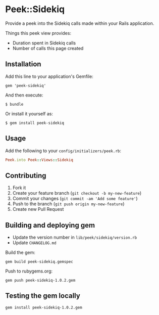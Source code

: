 # Peek::Sidekiq

Provide a peek into the Sidekiq calls made within your Rails application.

Things this peek view provides:

- Duration spent in Sidekiq calls
- Number of calls this page created

## Installation

Add this line to your application's Gemfile:

    gem 'peek-sidekiq'

And then execute:

    $ bundle

Or install it yourself as:

    $ gem install peek-sidekiq

## Usage

Add the following to your `config/initializers/peek.rb`:

```ruby
Peek.into Peek::Views::Sidekiq
```

## Contributing

1. Fork it
2. Create your feature branch (`git checkout -b my-new-feature`)
3. Commit your changes (`git commit -am 'Add some feature'`)
4. Push to the branch (`git push origin my-new-feature`)
5. Create new Pull Request


## Building and deploying gem

- Update the version number in `lib/peek/sidekiq/version.rb`
- Update `CHANGELOG.md`

Build the gem:

    gem build peek-sidekiq.gemspec

Push to rubygems.org:

    gem push peek-sidekiq-1.0.2.gem

## Testing the gem locally

    gem install peek-sidekiq-1.0.2.gem


